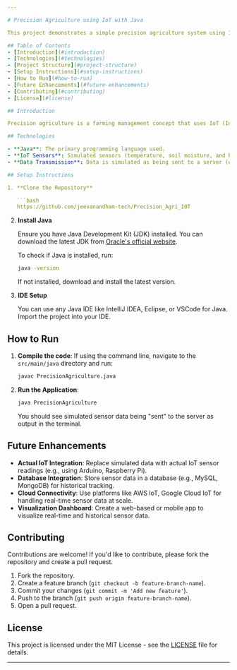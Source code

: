 ```yaml
---

# Precision Agriculture using IoT with Java

This project demonstrates a simple precision agriculture system using IoT sensors and Java. It simulates collecting environmental data (such as temperature, soil moisture, and humidity) from various sensors, and sending it to a server for further analysis or decision-making.

## Table of Contents
- [Introduction](#introduction)
- [Technologies](#technologies)
- [Project Structure](#project-structure)
- [Setup Instructions](#setup-instructions)
- [How to Run](#how-to-run)
- [Future Enhancements](#future-enhancements)
- [Contributing](#contributing)
- [License](#license)

## Introduction

Precision agriculture is a farming management concept that uses IoT (Internet of Things) technologies to monitor and optimize agricultural processes such as irrigation, soil moisture, and crop health. This project is a Java-based implementation that demonstrates how to simulate sensor data and send it to a server for further processing.

## Technologies

- **Java**: The primary programming language used.
- **IoT Sensors**: Simulated sensors (temperature, soil moisture, and humidity).
- **Data Transmission**: Data is simulated as being sent to a server (expandable to HTTP/MQTT).

## Setup Instructions

1. **Clone the Repository**

   ```bash
   https://github.com/jeevanandham-tech/Precision_Agri_IOT
   ```

2. **Install Java**

   Ensure you have Java Development Kit (JDK) installed. You can download the latest JDK from [Oracle's official website](https://www.oracle.com/java/technologies/javase-jdk11-downloads.html).

   To check if Java is installed, run:

   ```bash
   java -version
   ```

   If not installed, download and install the latest version.

3. **IDE Setup**

   You can use any Java IDE like IntelliJ IDEA, Eclipse, or VSCode for Java. Import the project into your IDE.

## How to Run

1. **Compile the code**: If using the command line, navigate to the `src/main/java` directory and run:

   ```bash
   javac PrecisionAgriculture.java
   ```

2. **Run the Application**:

   ```bash
   java PrecisionAgriculture
   ```

   You should see simulated sensor data being "sent" to the server as output in the terminal.

## Future Enhancements

- **Actual IoT Integration**: Replace simulated data with actual IoT sensor readings (e.g., using Arduino, Raspberry Pi).
- **Database Integration**: Store sensor data in a database (e.g., MySQL, MongoDB) for historical tracking.
- **Cloud Connectivity**: Use platforms like AWS IoT, Google Cloud IoT for handling real-time sensor data at scale.
- **Visualization Dashboard**: Create a web-based or mobile app to visualize real-time and historical sensor data.

## Contributing

Contributions are welcome! If you'd like to contribute, please fork the repository and create a pull request.

1. Fork the repository.
2. Create a feature branch (`git checkout -b feature-branch-name`).
3. Commit your changes (`git commit -m 'Add new feature'`).
4. Push to the branch (`git push origin feature-branch-name`).
5. Open a pull request.

## License

This project is licensed under the MIT License - see the [LICENSE](LICENSE) file for details.

---
```

